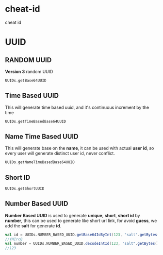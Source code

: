 # cheat-id
cheat id 

# UUID

## RANDOM UUID

**Version 3** random UUID

```scala
UUIDs.getBase64UUID
```

## Time Based UUID

This will generate time based uuid, and it's continuous increment by the time

```scala
UUIDs.getTimeBasedBase64UUID
```

## Name Time Based UUID

This will generate base on the **name**, it can be used with actual **user id**, 
so every user will generate distinct user id, never conflict.

```scala
UUIDs.getNameTimeBasedBase64UUID
```

## Short ID

```scala
UUIDs.getShortUUID
```

## Number Based UUID

**Number Based UUID** is used to generate **unique**, **short**, **short id** by **number**, this can be used 
to generate like short url link, for avoid **guess**, we add the **salt** for generate **id**.

```scala
val id = UUIDs.NUMBER_BASED_UUID.getBase64IdByInt(123, "salt".getBytes())
//YHIrcQ
val number = UUIDs.NUMBER_BASED_UUID.decodeIntId(123, "salt".getBytes())
//123
```
